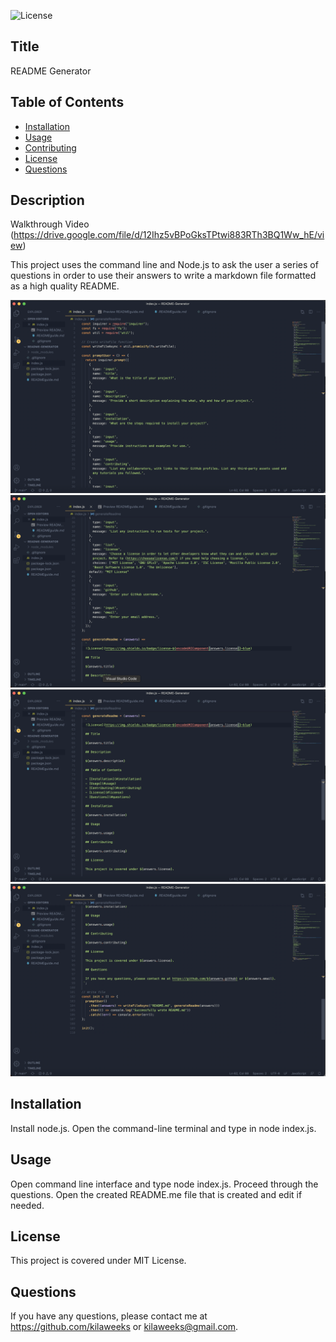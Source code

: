 
  ![License](https://img.shields.io/badge/license-MIT%20License-blue)
  
  ## Title

  README Generator


  ## Table of Contents

  - [Installation](#installation)
  - [Usage](#usage)
  - [Contributing](#contributing)
  - [License](#license)
  - [Questions](#questions)
  
  ## Description

  Walkthrough Video (https://drive.google.com/file/d/12Ihz5vBPoGksTPtwi883RTh3BQ1Ww_hE/view)

  This project uses the command line and Node.js to ask the user a series of questions in order to use their answers to write a markdown file formatted as a high quality README.

  ![Screenshot](assets/img/readme-1.png)
  ![Screenshot](assets/img/readme-2.png)
  ![Screenshot](assets/img/readme-3.png)
  ![Screenshot](assets/img/readme-4.png)

  ## Installation
  Install node.js. 
  Open the command-line terminal and type in node index.js.

  ## Usage

  Open command line interface and type node index.js. Proceed through the questions. Open the created README.me file that is created and edit if needed.

  ## License

  This project is covered under MIT License.

  ## Questions

  If you have any questions, please contact me at https://github.com/kilaweeks or kilaweeks@gmail.com.
 